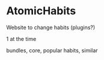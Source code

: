 # AtomicHabits

Website to change habits (plugins?)

1 at the time

bundles, core, popular habits, similar